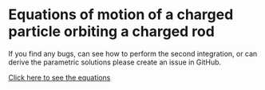 # Equations of motion of a charged particle orbiting a charged rod

If you find any bugs, can see how to perform the second integration, or can derive the
parametric solutions please create an issue in GitHub.

[Click here to see the equations](https://benbriedis.github.io/prolateEOM/summary.html)
